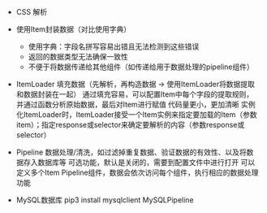 
* CSS 解析


* 使用Item封装数据（对比使用字典）
    * 使用字典：字段名拼写容易出错且无法检测到这些错误
    * 返回的数据类型无法确保一致性
    * 不便于将数据传递给其他组件（如传递给用于数据处理的pipeline组件）

* ItemLoader 填充数据（先解析，再构造数据 -> 使用ItemLoader将数据提取和数据封装在一起）
通过填充容易，可以配置Item中每个字段的提取规则，并通过函数分析原始数据，最后对Item进行赋值
代码量更小，更加清晰
实例化ItemLoader时，ItemLoader接受一个Item实例来指定要加载的Item（参数item）；指定response或selector来确定要解析的内容（参数response或selector）


* Pipeline
数据处理/清洗，如过滤掉重复数据、验证数据的有效性、以及将数据存入数据库等
可选功能，默认是关闭的，需要到配置文件中进行打开
可以定义多个Item Pipeline组件，数据会依次访问每个组件，执行相应的数据处理功能

* MySQL数据库
pip3 install mysqlclient
MySQLPipeline


